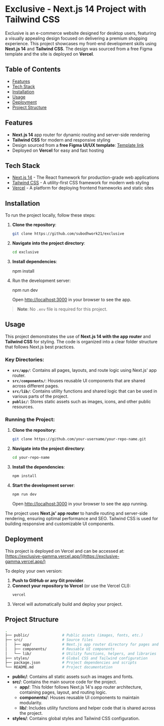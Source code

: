 # Exclusive - Next.js 14 Project with Tailwind CSS

Exclusive is an e-commerce website designed for desktop users, featuring a visually appealing design focused on delivering a premium shopping experience. This project showcases my front-end development skills using **Next.js 14** and **Tailwind CSS**. The design was sourced from a free Figma template and the site is deployed on **Vercel**.

## Table of Contents

- [Features](#features)
- [Tech Stack](#tech-stack)
- [Installation](#installation)
- [Usage](#usage)
- [Deployment](#deployment)
- [Project Structure](#project-structure)

## Features

- **Next.js 14** app router for dynamic routing and server-side rendering
- **Tailwind CSS** for modern and responsive styling
- Design sourced from a **free Figma UI/UX template**: [Template link](https://www.figma.com/design/cd2Ky3B4QuD3oT887AYMsc/Full-E-Commerce-Website-UI-UX-Design-(Community)?node-id=178-3781&node-type=frame&t=iVnQfuswfMl7613s-0)
- Deployed on **Vercel** for easy and fast hosting


## Tech Stack

- [Next.js 14](https://nextjs.org/) - The React framework for production-grade web applications
- [Tailwind CSS](https://tailwindcss.com/) - A utility-first CSS framework for modern web styling
- [Vercel](https://vercel.com/) - A platform for deploying frontend frameworks and static sites



## Installation

To run the project locally, follow these steps:

1. **Clone the repository**:
   ```bash
   git clone https://github.com/subodhwork21/exclusive


2. **Navigate into the project directory**:
   ```bash
   cd exclusive

3. **Install dependencies**:

    npm install

4. Run the development server:

    npm run dev

    Open [http://localhost:3000](http://localhost:3000) in your browser to see the app.

> **Note**: No `.env` file is required for this project.

## Usage

This project demonstrates the use of **Next.js 14 with the app router** and **Tailwind CSS** for styling. The code is organized into a clear folder structure that follows Next.js best practices.


### Key Directories:

- **`src/app/`**: Contains all pages, layouts, and route logic using Next.js' app router.
- **`src/components/`**: Houses reusable UI components that are shared across different pages.
- **`src/lib/`**: Contains utility functions and shared logic that can be used in various parts of the project.
- **`public/`**: Stores static assets such as images, icons, and other public resources.

### Running the Project:


1. **Clone the repository**:
   ```bash
   git clone https://github.com/your-username/your-repo-name.git
   ```

2. **Navigate into the project directory**:
   ```bash
   cd your-repo-name
   ```

3. **Install the dependencies**:
   ```bash
   npm install
   ```

4. **Start the development server**:
   ```bash
   npm run dev
   ```

   Open [http://localhost:3000](http://localhost:3000) in your browser to see the app running.

The project uses **Next.js' app router** to handle routing and server-side rendering, ensuring optimal performance and SEO. Tailwind CSS is used for building responsive and customizable UI components.

## Deployment

This project is deployed on Vercel and can be accessed at:  
[https://exclusive-gamma.vercel.app/](https://exclusive-gamma.vercel.app/)

To deploy your own version:

1. **Push to GitHub or any Git provider**.
2. **Connect your repository to Vercel** (or use the Vercel CLI):
   ```bash
   vercel
   ```
3. Vercel will automatically build and deploy your project.

## Project Structure

```bash
.
├── public/               # Public assets (images, fonts, etc.)
├── src/                  # Source files
│   ├── app/              # Next.js app router directory for pages and layout
│   ├── components/       # Reusable UI components
│   └── lib/              # Utility functions, helpers, and libraries
├── styles/               # Global CSS and Tailwind configuration
├── package.json          # Project dependencies and scripts
└── README.md             # Project documentation
```

- **public/**: Contains all static assets such as images and fonts.
- **src/**: Contains the main source code for the project.
  - **app/**: This folder follows Next.js 14's app router architecture, containing pages, layout, and routing logic.
  - **components/**: Houses reusable UI components to maintain modularity.
  - **lib/**: Includes utility functions and helper code that is shared across the project.
- **styles/**: Contains global styles and Tailwind CSS configuration.

